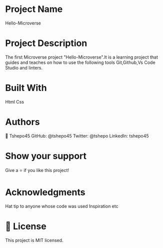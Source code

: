# Project Name
Hello-Microverse

# Project Description
The first Microverse project "Hello-Microverse".It is a learning project that guides and teaches on how to use the following tools Git,Github,Vs Code Studio and linters.

# Built With
Html 
Css

# Authors
👤 Tshepo45
GitHub: @tshepo45
Twitter: @tshepo
LinkedIn: tshepo45

# Show your support 
Give a ⭐️ if you like this project!

# Acknowledgments 
Hat tip to anyone whose code was used Inspiration etc 

# 📝 License 
This project is MIT licensed.
